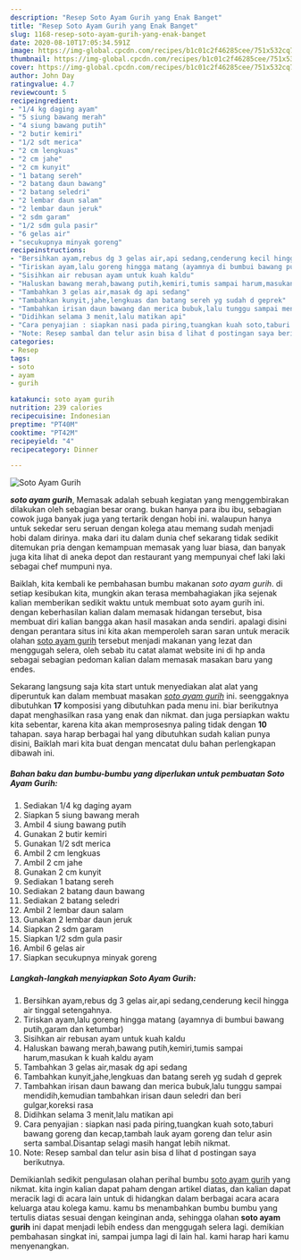 ```yaml
---
description: "Resep Soto Ayam Gurih yang Enak Banget"
title: "Resep Soto Ayam Gurih yang Enak Banget"
slug: 1168-resep-soto-ayam-gurih-yang-enak-banget
date: 2020-08-10T17:05:34.591Z
image: https://img-global.cpcdn.com/recipes/b1c01c2f46285cee/751x532cq70/soto-ayam-gurih-foto-resep-utama.jpg
thumbnail: https://img-global.cpcdn.com/recipes/b1c01c2f46285cee/751x532cq70/soto-ayam-gurih-foto-resep-utama.jpg
cover: https://img-global.cpcdn.com/recipes/b1c01c2f46285cee/751x532cq70/soto-ayam-gurih-foto-resep-utama.jpg
author: John Day
ratingvalue: 4.7
reviewcount: 5
recipeingredient:
- "1/4 kg daging ayam"
- "5 siung bawang merah"
- "4 siung bawang putih"
- "2 butir kemiri"
- "1/2 sdt merica"
- "2 cm lengkuas"
- "2 cm jahe"
- "2 cm kunyit"
- "1 batang sereh"
- "2 batang daun bawang"
- "2 batang seledri"
- "2 lembar daun salam"
- "2 lembar daun jeruk"
- "2 sdm garam"
- "1/2 sdm gula pasir"
- "6 gelas air"
- "secukupnya minyak goreng"
recipeinstructions:
- "Bersihkan ayam,rebus dg 3 gelas air,api sedang,cenderung kecil hingga air tinggal setengahnya."
- "Tiriskan ayam,lalu goreng hingga matang (ayamnya di bumbui bawang putih,garam dan ketumbar)"
- "Sisihkan air rebusan ayam untuk kuah kaldu"
- "Haluskan bawang merah,bawang putih,kemiri,tumis sampai harum,masukan k kuah kaldu ayam"
- "Tambahkan 3 gelas air,masak dg api sedang"
- "Tambahkan kunyit,jahe,lengkuas dan batang sereh yg sudah d geprek"
- "Tambahkan irisan daun bawang dan merica bubuk,lalu tunggu sampai mendidih,kemudian tambahkan irisan daun seledri dan beri gulgar,koreksi rasa"
- "Didihkan selama 3 menit,lalu matikan api"
- "Cara penyajian : siapkan nasi pada piring,tuangkan kuah soto,taburi bawang goreng dan kecap,tambah lauk ayam goreng dan telur asin serta sambal.Disantap selagi masih hangat lebih nikmat."
- "Note: Resep sambal dan telur asin bisa d lihat d postingan saya berikutnya."
categories:
- Resep
tags:
- soto
- ayam
- gurih

katakunci: soto ayam gurih 
nutrition: 239 calories
recipecuisine: Indonesian
preptime: "PT40M"
cooktime: "PT42M"
recipeyield: "4"
recipecategory: Dinner

---
```



![Soto Ayam Gurih](https://img-global.cpcdn.com/recipes/b1c01c2f46285cee/751x532cq70/soto-ayam-gurih-foto-resep-utama.jpg)

<b><i>soto ayam gurih</i></b>, Memasak adalah sebuah kegiatan yang menggembirakan dilakukan oleh sebagian besar orang. bukan hanya para ibu ibu, sebagian cowok juga banyak juga yang tertarik dengan hobi ini. walaupun hanya untuk sekedar seru seruan dengan kolega atau memang sudah menjadi hobi dalam dirinya. maka dari itu dalam dunia chef sekarang tidak sedikit ditemukan pria dengan kemampuan memasak yang luar biasa, dan banyak juga kita lihat di aneka depot dan restaurant yang mempunyai chef laki laki sebagai chef mumpuni nya.

Baiklah, kita kembali ke pembahasan bumbu makanan <i>soto ayam gurih</i>. di setiap kesibukan kita, mungkin akan terasa membahagiakan jika sejenak kalian memberikan sedikit waktu untuk membuat soto ayam gurih ini. dengan keberhasilan kalian dalam memasak hidangan tersebut, bisa membuat diri kalian bangga akan hasil masakan anda sendiri. apalagi disini dengan perantara situs ini kita akan memperoleh saran saran untuk meracik olahan <u>soto ayam gurih</u> tersebut menjadi makanan yang lezat dan menggugah selera, oleh sebab itu catat alamat website ini di hp anda sebagai sebagian pedoman kalian dalam memasak masakan baru yang endes.




Sekarang langsung saja kita start untuk menyediakan alat alat yang diperuntuk kan dalam membuat masakan <u><i>soto ayam gurih</i></u> ini. seenggaknya dibutuhkan <b>17</b> komposisi yang dibutuhkan pada menu ini. biar berikutnya dapat menghasilkan rasa yang enak dan nikmat. dan juga persiapkan waktu kita sebentar, karena kita akan memprosesnya paling tidak dengan <b>10</b> tahapan. saya harap berbagai hal yang dibutuhkan sudah kalian punya disini, Baiklah mari kita buat dengan mencatat dulu bahan perlengkapan dibawah ini.

<!--inarticleads1-->

##### Bahan baku dan bumbu-bumbu yang diperlukan untuk pembuatan Soto Ayam Gurih:

1. Sediakan 1/4 kg daging ayam
1. Siapkan 5 siung bawang merah
1. Ambil 4 siung bawang putih
1. Gunakan 2 butir kemiri
1. Gunakan 1/2 sdt merica
1. Ambil 2 cm lengkuas
1. Ambil 2 cm jahe
1. Gunakan 2 cm kunyit
1. Sediakan 1 batang sereh
1. Sediakan 2 batang daun bawang
1. Sediakan 2 batang seledri
1. Ambil 2 lembar daun salam
1. Gunakan 2 lembar daun jeruk
1. Siapkan 2 sdm garam
1. Siapkan 1/2 sdm gula pasir
1. Ambil 6 gelas air
1. Siapkan secukupnya minyak goreng




<!--inarticleads2-->

##### Langkah-langkah menyiapkan Soto Ayam Gurih:

1. Bersihkan ayam,rebus dg 3 gelas air,api sedang,cenderung kecil hingga air tinggal setengahnya.
1. Tiriskan ayam,lalu goreng hingga matang (ayamnya di bumbui bawang putih,garam dan ketumbar)
1. Sisihkan air rebusan ayam untuk kuah kaldu
1. Haluskan bawang merah,bawang putih,kemiri,tumis sampai harum,masukan k kuah kaldu ayam
1. Tambahkan 3 gelas air,masak dg api sedang
1. Tambahkan kunyit,jahe,lengkuas dan batang sereh yg sudah d geprek
1. Tambahkan irisan daun bawang dan merica bubuk,lalu tunggu sampai mendidih,kemudian tambahkan irisan daun seledri dan beri gulgar,koreksi rasa
1. Didihkan selama 3 menit,lalu matikan api
1. Cara penyajian : siapkan nasi pada piring,tuangkan kuah soto,taburi bawang goreng dan kecap,tambah lauk ayam goreng dan telur asin serta sambal.Disantap selagi masih hangat lebih nikmat.
1. Note: Resep sambal dan telur asin bisa d lihat d postingan saya berikutnya.




Demikianlah sedikit pengulasan olahan perihal bumbu <u>soto ayam gurih</u> yang nikmat. kita ingin kalian dapat paham dengan artikel diatas, dan kalian dapat meracik lagi di acara lain untuk di hidangkan dalam berbagai acara acara keluarga atau kolega kamu. kamu bs menambahkan bumbu bumbu yang tertulis diatas sesuai dengan keinginan anda, sehingga olahan <b>soto ayam gurih</b> ini dapat menjadi lebih endess dan menggugah selera lagi. demikian pembahasan singkat ini, sampai jumpa lagi di lain hal. kami harap hari kamu menyenangkan.
